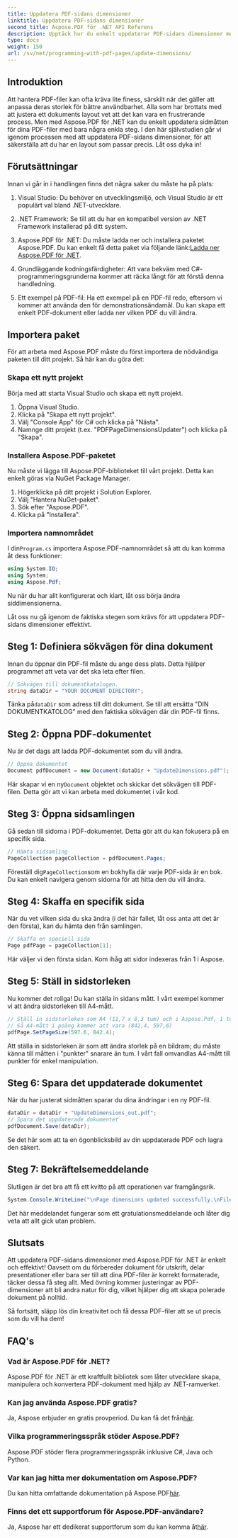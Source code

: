 ```yaml
---
title: Uppdatera PDF-sidans dimensioner
linktitle: Uppdatera PDF-sidans dimensioner
second_title: Aspose.PDF för .NET API Referens
description: Upptäck hur du enkelt uppdaterar PDF-sidans dimensioner med Aspose.PDF för .NET i den här omfattande, steg-för-steg-guiden.
type: docs
weight: 150
url: /sv/net/programming-with-pdf-pages/update-dimensions/
---
```

## Introduktion

Att hantera PDF-filer kan ofta kräva lite finess, särskilt när det gäller att anpassa deras storlek för bättre användbarhet. Alla som har brottats med att justera ett dokuments layout vet att det kan vara en frustrerande process. Men med Aspose.PDF för .NET kan du enkelt uppdatera sidmåtten för dina PDF-filer med bara några enkla steg. I den här självstudien går vi igenom processen med att uppdatera PDF-sidans dimensioner, för att säkerställa att du har en layout som passar precis. Låt oss dyka in!

## Förutsättningar

Innan vi går in i handlingen finns det några saker du måste ha på plats:

1. Visual Studio: Du behöver en utvecklingsmiljö, och Visual Studio är ett populärt val bland .NET-utvecklare.

2. .NET Framework: Se till att du har en kompatibel version av .NET Framework installerad på ditt system.

3. Aspose.PDF för .NET: Du måste ladda ner och installera paketet Aspose.PDF. Du kan enkelt få detta paket via följande länk:[Ladda ner Aspose.PDF för .NET](https://releases.aspose.com/pdf/net/).

4. Grundläggande kodningsfärdigheter: Att vara bekväm med C#-programmeringsgrunderna kommer att räcka långt för att förstå denna handledning.

5. Ett exempel på PDF-fil: Ha ett exempel på en PDF-fil redo, eftersom vi kommer att använda den för demonstrationsändamål. Du kan skapa ett enkelt PDF-dokument eller ladda ner vilken PDF du vill ändra.

## Importera paket

För att arbeta med Aspose.PDF måste du först importera de nödvändiga paketen till ditt projekt. Så här kan du göra det:

### Skapa ett nytt projekt

Börja med att starta Visual Studio och skapa ett nytt projekt.

1. Öppna Visual Studio.
2. Klicka på "Skapa ett nytt projekt".
3. Välj "Console App" för C# och klicka på "Nästa".
4. Namnge ditt projekt (t.ex. "PDFPageDimensionsUpdater") och klicka på "Skapa".

### Installera Aspose.PDF-paketet

Nu måste vi lägga till Aspose.PDF-biblioteket till vårt projekt. Detta kan enkelt göras via NuGet Package Manager.

1. Högerklicka på ditt projekt i Solution Explorer.
2. Välj "Hantera NuGet-paket".
3. Sök efter "Aspose.PDF".
4. Klicka på "Installera".

### Importera namnområdet

 I din`Program.cs` importera Aspose.PDF-namnområdet så att du kan komma åt dess funktioner:

```csharp
using System.IO;
using System;
using Aspose.Pdf;
```

Nu när du har allt konfigurerat och klart, låt oss börja ändra siddimensionerna.

Låt oss nu gå igenom de faktiska stegen som krävs för att uppdatera PDF-sidans dimensioner effektivt.

## Steg 1: Definiera sökvägen för dina dokument

Innan du öppnar din PDF-fil måste du ange dess plats. Detta hjälper programmet att veta var det ska leta efter filen.

```csharp
// Sökvägen till dokumentkatalogen.
string dataDir = "YOUR DOCUMENT DIRECTORY";
```
 Tänka på`dataDir` som adress till ditt dokument. Se till att ersätta "DIN DOKUMENTKATOLOG" med den faktiska sökvägen där din PDF-fil finns.

## Steg 2: Öppna PDF-dokumentet

Nu är det dags att ladda PDF-dokumentet som du vill ändra.

```csharp
// Öppna dokumentet
Document pdfDocument = new Document(dataDir + "UpdateDimensions.pdf");
```
 Här skapar vi en ny`Document` objektet och skickar det sökvägen till PDF-filen. Detta gör att vi kan arbeta med dokumentet i vår kod.

## Steg 3: Öppna sidsamlingen

Gå sedan till sidorna i PDF-dokumentet. Detta gör att du kan fokusera på en specifik sida.

```csharp
// Hämta sidsamling
PageCollection pageCollection = pdfDocument.Pages;
```
 Föreställ dig`PageCollection`som en bokhylla där varje PDF-sida är en bok. Du kan enkelt navigera genom sidorna för att hitta den du vill ändra.

## Steg 4: Skaffa en specifik sida

När du vet vilken sida du ska ändra (i det här fallet, låt oss anta att det är den första), kan du hämta den från samlingen.

```csharp
// Skaffa en speciell sida
Page pdfPage = pageCollection[1];
```
Här väljer vi den första sidan. Kom ihåg att sidor indexeras från 1 i Aspose.

## Steg 5: Ställ in sidstorleken

Nu kommer det roliga! Du kan ställa in sidans mått. I vårt exempel kommer vi att ändra sidstorleken till A4-mått.

```csharp
// Ställ in sidstorleken som A4 (11,7 x 8,3 tum) och i Aspose.Pdf, 1 tum = 72 poäng
// Så A4-mått i poäng kommer att vara (842,4, 597,6)
pdfPage.SetPageSize(597.6, 842.4);
```
Att ställa in sidstorleken är som att ändra storlek på en bildram; du måste känna till måtten i "punkter" snarare än tum. I vårt fall omvandlas A4-mått till punkter för enkel manipulation.

## Steg 6: Spara det uppdaterade dokumentet

När du har justerat sidmåtten sparar du dina ändringar i en ny PDF-fil.

```csharp
dataDir = dataDir + "UpdateDimensions_out.pdf";
// Spara det uppdaterade dokumentet
pdfDocument.Save(dataDir);
```
Se det här som att ta en ögonblicksbild av din uppdaterade PDF och lagra den säkert.

## Steg 7: Bekräftelsemeddelande

Slutligen är det bra att få ett kvitto på att operationen var framgångsrik.

```csharp
System.Console.WriteLine("\nPage dimensions updated successfully.\nFile saved at " + dataDir);
```
Det här meddelandet fungerar som ett gratulationsmeddelande och låter dig veta att allt gick utan problem.

## Slutsats

Att uppdatera PDF-sidans dimensioner med Aspose.PDF för .NET är enkelt och effektivt! Oavsett om du förbereder dokument för utskrift, delar presentationer eller bara ser till att dina PDF-filer är korrekt formaterade, täcker dessa få steg allt. Med övning kommer justeringar av PDF-dimensioner att bli andra natur för dig, vilket hjälper dig att skapa polerade dokument på nolltid.

Så fortsätt, släpp lös din kreativitet och få dessa PDF-filer att se ut precis som du vill ha dem!

## FAQ's

### Vad är Aspose.PDF för .NET?
Aspose.PDF för .NET är ett kraftfullt bibliotek som låter utvecklare skapa, manipulera och konvertera PDF-dokument med hjälp av .NET-ramverket.

### Kan jag använda Aspose.PDF gratis?
 Ja, Aspose erbjuder en gratis provperiod. Du kan få det från[här](https://releases.aspose.com/).

### Vilka programmeringsspråk stöder Aspose.PDF?
Aspose.PDF stöder flera programmeringsspråk inklusive C#, Java och Python.

### Var kan jag hitta mer dokumentation om Aspose.PDF?
 Du kan hitta omfattande dokumentation på Aspose.PDF[här](https://reference.aspose.com/pdf/net/).

### Finns det ett supportforum för Aspose.PDF-användare?
 Ja, Aspose har ett dedikerat supportforum som du kan komma åt[här](https://forum.aspose.com/c/pdf/10).